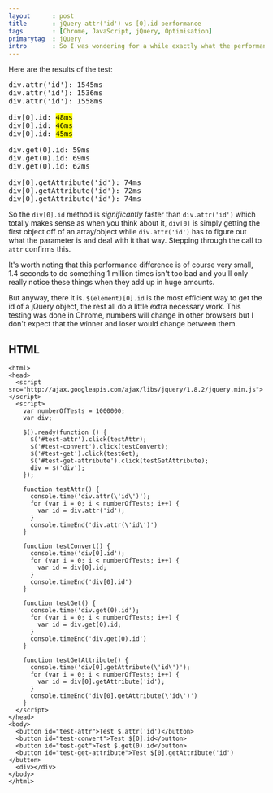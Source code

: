 ```yaml
---
layout      : post
title       : jQuery attr('id') vs [0].id performance
tags        : [Chrome, JavaScript, jQuery, Optimisation]
primarytag  : jQuery
intro       : So I was wondering for a while exactly what the performance difference is between the jQuery function <code>attr('id')</code> and getting the native JavaScript object and grabbing the id that way was. Surely <code>attr('id')</code> was slower but how much slower... I decided to write a little HTML page that tested each method by doing 1 million operations of each. In interest of being complete I added the <code>getAttribute</code> and <code>get(0).id</code> methods also.
---
```


Here are the results of the test:

<pre>
div.attr('id'): 1545ms
div.attr('id'): 1536ms
div.attr('id'): 1558ms

div[0].id: <mark>48ms</mark>
div[0].id: <mark>46ms</mark>
div[0].id: <mark>45ms</mark>

div.get(0).id: 59ms
div.get(0).id: 69ms
div.get(0).id: 62ms

div[0].getAttribute('id'): 74ms
div[0].getAttribute('id'): 72ms
div[0].getAttribute('id'): 74ms
</pre>

So the `div[0].id` method is *significantly* faster than `div.attr('id')` which totally makes sense as when you think about it, `div[0]` is simply getting the first object off of an array/object while `div.attr('id')` has to figure out what the parameter is and deal with it that way. Stepping through the call to `attr` confirms this.

It's worth noting that this performance difference is of course very small, 1.4 seconds to do something 1 million times isn't too bad and you'll only really notice these things when they add up in huge amounts.

But anyway, there it is. `$(element)[0].id` is the most efficient way to get the id of a jQuery object, the rest all do a little extra necessary work. This testing was done in Chrome, numbers will change in other browsers but I don't expect that the winner and loser would change between them.



## HTML

<!--prettify lang=html-->
    <html>
    <head>
      <script src="http://ajax.googleapis.com/ajax/libs/jquery/1.8.2/jquery.min.js"></script>
      <script>
        var numberOfTests = 1000000;
        var div;
        
        $().ready(function () {
          $('#test-attr').click(testAttr);
          $('#test-convert').click(testConvert);
          $('#test-get').click(testGet);
          $('#test-get-attribute').click(testGetAttribute);
          div = $('div');
        });
        
        function testAttr() {
          console.time('div.attr(\'id\')');
          for (var i = 0; i < numberOfTests; i++) {
            var id = div.attr('id');
          }
          console.timeEnd('div.attr(\'id\')')
        }
        
        function testConvert() {
          console.time('div[0].id');
          for (var i = 0; i < numberOfTests; i++) {
            var id = div[0].id;
          }
          console.timeEnd('div[0].id')
        }
        
        function testGet() {
          console.time('div.get(0).id');
          for (var i = 0; i < numberOfTests; i++) {
            var id = div.get(0).id;
          }
          console.timeEnd('div.get(0).id')
        }
        
        function testGetAttribute() {
          console.time('div[0].getAttribute(\'id\')');
          for (var i = 0; i < numberOfTests; i++) {
            var id = div[0].getAttribute('id');
          }
          console.timeEnd('div[0].getAttribute(\'id\')')
        }
      </script>
    </head>
    <body>
      <button id="test-attr">Test $.attr('id')</button>
      <button id="test-convert">Test $[0].id</button>
      <button id="test-get">Test $.get(0).id</button>
      <button id="test-get-attribute">Test $[0].getAttribute('id')</button>
      <div></div>
    </body>
    </html>